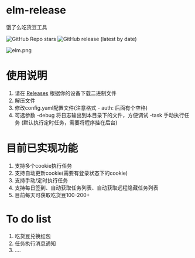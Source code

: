 # elm-release
 饿了么吃货豆工具
 
 ![GitHub Repo stars](https://img.shields.io/github/stars/zelang/elm-release)
 ![GitHub release (latest by date)](https://img.shields.io/github/downloads/zelang/elm-release/latest/total)

![elm.png](https://raw.githubusercontent.com/zelang/elm-release/main/elm.png)

# 使用说明

1. 请在 [Releases](https://github.com/zelang/elm-release/releases) 根据你的设备下载二进制文件
2. 解压文件
3. 修改config.yaml配置文件(注意格式 - auth: 后面有个空格)
4. 可选参数 -debug 将日志输出到本目录下的文件，方便调试 -task 手动执行任务 (默认执行定时任务，需要将程序挂在后台)

# 目前已实现功能

1. 支持多个cookie执行任务
2. 支持自动更新cookie(需要有登录状态下的cookie)
3. 支持手动/定时执行任务
4. 支持每日签到、自动获取任务列表、自动获取远程隐藏任务列表
5. 目前每天可获取吃货豆100-200+

# To do list

1. 吃货豆兑换红包
2. 任务执行消息通知
3. ....
